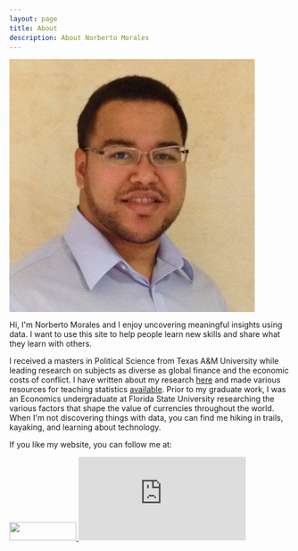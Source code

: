 ```yaml
---
layout: page
title: About
description: About Norberto Morales
---
```


<p>
<img src="/assets/me.jpg" style="width: 440px;" align="middle"/>
</p>

Hi, I'm Norberto Morales and I enjoy uncovering meaningful insights using data. I want to use this site to help 
people learn new skills and share what they learn with others. 

I received a masters in Political Science from Texas A&M University while leading research on subjects as diverse as global finance and the economic costs of conflict. I have written about 
my research [here]() and made various resources for teaching statistics [available](http://www.norbertormorales.com/stata-workshops/). Prior to my graduate work, I was an Economics undergraduate at Florida State
University researching the various factors that shape the value of currencies throughout the world. When I'm not discovering things with data, you can
find me hiking in trails, kayaking, and learning about technology. 

If you like my website, you can follow me at:

<div class="contact">
<p>

<a href="http://www.linkedin.com/in/norbertomorales">
<img src="https://static.licdn.com/scds/common/u/img/webpromo/btn_viewmy_120x33.png" width="120" height="33" border="0" frameborder="0" scrolling="0" style="border:none; overflow:hidden;" allowTransparency="true">
</a>

<iframe src="https://ghbtns.com/github-btn.html?user=moralesn&type=follow&count=true" frameborder="0" scrolling="0" style="border:none; overflow:hidden;" allowTransparency="true" ></iframe>

</p>
</div>

